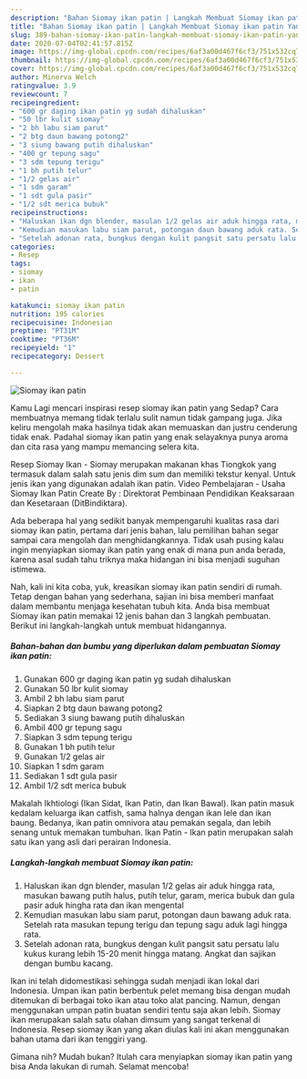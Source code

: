 ```yaml
---
description: "Bahan Siomay ikan patin | Langkah Membuat Siomay ikan patin Yang Enak Dan Mudah"
title: "Bahan Siomay ikan patin | Langkah Membuat Siomay ikan patin Yang Enak Dan Mudah"
slug: 389-bahan-siomay-ikan-patin-langkah-membuat-siomay-ikan-patin-yang-enak-dan-mudah
date: 2020-07-04T02:41:57.815Z
image: https://img-global.cpcdn.com/recipes/6af3a00d467f6cf3/751x532cq70/siomay-ikan-patin-foto-resep-utama.jpg
thumbnail: https://img-global.cpcdn.com/recipes/6af3a00d467f6cf3/751x532cq70/siomay-ikan-patin-foto-resep-utama.jpg
cover: https://img-global.cpcdn.com/recipes/6af3a00d467f6cf3/751x532cq70/siomay-ikan-patin-foto-resep-utama.jpg
author: Minerva Welch
ratingvalue: 3.9
reviewcount: 7
recipeingredient:
- "600 gr daging ikan patin yg sudah dihaluskan"
- "50 lbr kulit siomay"
- "2 bh labu siam parut"
- "2 btg daun bawang potong2"
- "3 siung bawang putih dihaluskan"
- "400 gr tepung sagu"
- "3 sdm tepung terigu"
- "1 bh putih telur"
- "1/2 gelas air"
- "1 sdm garam"
- "1 sdt gula pasir"
- "1/2 sdt merica bubuk"
recipeinstructions:
- "Haluskan ikan dgn blender, masulan 1/2 gelas air aduk hingga rata, masukan bawang putih halus, putih telur, garam, merica bubuk dan gula pasir aduk hingha rata dan ikan mengental"
- "Kemudian masukan labu siam parut, potongan daun bawang aduk rata. Setelah rata masukan tepung terigu dan tepung sagu aduk lagi hingga rata."
- "Setelah adonan rata, bungkus dengan kulit pangsit satu persatu lalu kukus kurang lebih 15-20 menit hingga matang. Angkat dan sajikan dengan bumbu kacang."
categories:
- Resep
tags:
- siomay
- ikan
- patin

katakunci: siomay ikan patin 
nutrition: 195 calories
recipecuisine: Indonesian
preptime: "PT31M"
cooktime: "PT36M"
recipeyield: "1"
recipecategory: Dessert

---
```



![Siomay ikan patin](https://img-global.cpcdn.com/recipes/6af3a00d467f6cf3/751x532cq70/siomay-ikan-patin-foto-resep-utama.jpg)

Kamu Lagi mencari inspirasi resep siomay ikan patin yang Sedap? Cara membuatnya memang tidak terlalu sulit namun tidak gampang juga. Jika keliru mengolah maka hasilnya tidak akan memuaskan dan justru cenderung tidak enak. Padahal siomay ikan patin yang enak selayaknya punya aroma dan cita rasa yang mampu memancing selera kita.

Resep Siomay Ikan - Siomay merupakan makanan khas Tiongkok yang termasuk dalam salah satu jenis dim sum dan memiliki tekstur kenyal. Untuk jenis ikan yang digunakan adalah ikan patin. Video Pembelajaran - Usaha Siomay Ikan Patin Create By : Direktorat Pembinaan Pendidikan Keaksaraan dan Kesetaraan (DitBindiktara).

Ada beberapa hal yang sedikit banyak mempengaruhi kualitas rasa dari siomay ikan patin, pertama dari jenis bahan, lalu pemilihan bahan segar sampai cara mengolah dan menghidangkannya. Tidak usah pusing kalau ingin menyiapkan siomay ikan patin yang enak di mana pun anda berada, karena asal sudah tahu triknya maka hidangan ini bisa menjadi suguhan istimewa.


Nah, kali ini kita coba, yuk, kreasikan siomay ikan patin sendiri di rumah. Tetap dengan bahan yang sederhana, sajian ini bisa memberi manfaat dalam membantu menjaga kesehatan tubuh kita. Anda bisa membuat Siomay ikan patin memakai 12 jenis bahan dan 3 langkah pembuatan. Berikut ini langkah-langkah untuk membuat hidangannya.

<!--inarticleads1-->

##### Bahan-bahan dan bumbu yang diperlukan dalam pembuatan Siomay ikan patin:

1. Gunakan 600 gr daging ikan patin yg sudah dihaluskan
1. Gunakan 50 lbr kulit siomay
1. Ambil 2 bh labu siam parut
1. Siapkan 2 btg daun bawang potong2
1. Sediakan 3 siung bawang putih dihaluskan
1. Ambil 400 gr tepung sagu
1. Siapkan 3 sdm tepung terigu
1. Gunakan 1 bh putih telur
1. Gunakan 1/2 gelas air
1. Siapkan 1 sdm garam
1. Sediakan 1 sdt gula pasir
1. Ambil 1/2 sdt merica bubuk


Makalah Ikhtiologi (Ikan Sidat, Ikan Patin, dan Ikan Bawal). Ikan patin masuk kedalam keluarga ikan catfish, sama halnya dengan ikan lele dan ikan baung. Bedanya, ikan patin omnivora atau pemakan segala, dan lebih senang untuk memakan tumbuhan. Ikan Patin - Ikan patin merupakan salah satu ikan yang asli dari perairan Indonesia. 

<!--inarticleads2-->

##### Langkah-langkah membuat Siomay ikan patin:

1. Haluskan ikan dgn blender, masulan 1/2 gelas air aduk hingga rata, masukan bawang putih halus, putih telur, garam, merica bubuk dan gula pasir aduk hingha rata dan ikan mengental
1. Kemudian masukan labu siam parut, potongan daun bawang aduk rata. Setelah rata masukan tepung terigu dan tepung sagu aduk lagi hingga rata.
1. Setelah adonan rata, bungkus dengan kulit pangsit satu persatu lalu kukus kurang lebih 15-20 menit hingga matang. Angkat dan sajikan dengan bumbu kacang.


Ikan ini telah didomestikasi sehingga sudah menjadi ikan lokal dari Indonesia. Umpan ikan patin berbentuk pelet memang bisa dengan mudah ditemukan di berbagai toko ikan atau toko alat pancing. Namun, dengan menggunakan umpan patin buatan sendiri tentu saja akan lebih. Siomay ikan merupakan salah satu olahan dimsum yang sangat terkenal di Indonesia. Resep siomay ikan yang akan diulas kali ini akan menggunakan bahan utama dari ikan tenggiri yang. 

Gimana nih? Mudah bukan? Itulah cara menyiapkan siomay ikan patin yang bisa Anda lakukan di rumah. Selamat mencoba!
